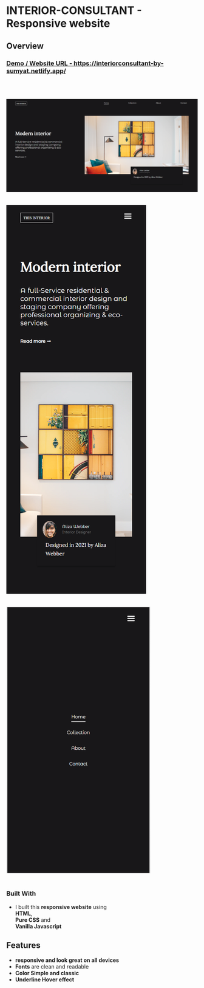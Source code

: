 # INTERIOR-CONSULTANT - Responsive website

## Overview

<h3>
    <a href="https://interiorconsultant-by-sumyat.netlify.app/">
 Demo / Website URL - https://interiorconsultant-by-sumyat.netlify.app/
    </a>
</h3>

<br/>
<br/>

![](Demo/large-screen.png)
<br/>
<br/>

![](Demo/small-screen.png)
<br/>
<br/>

![](Demo/small-screen-nav.png)
<br/>
<br/>

### Built With

- I built this **responsive website** using <br/>
  **HTML**, <br/>
  **Pure CSS** and <br/>
  **Vanilla Javascript** <br/>

## Features

- **responsive and look great on all devices**
- **Fonts** are clean and readable
- **Color Simple and classic**
- **Underline Hover effect**
